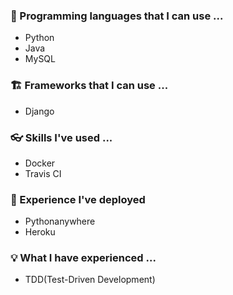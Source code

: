 ### &#127756; Programming languages that I can use ...
* Python
* Java
* MySQL

### &#127959; Frameworks that I can use ...
* Django

### &#128083; Skills I've used ...
* Docker
* Travis CI

### &#128171; Experience I've deployed
* Pythonanywhere
* Heroku

### &#128161; What I have experienced ...
* TDD(Test-Driven Development)
